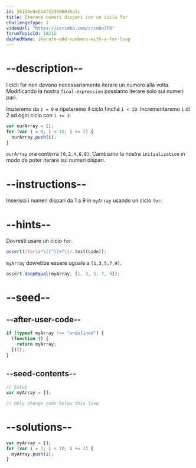 ```yaml
---
id: 56104e9e514f539506016a5c
title: Iterare numeri dispari con un ciclo for
challengeType: 1
videoUrl: "https://scrimba.com/c/cm8n7T9"
forumTopicId: 18212
dashedName: iterate-odd-numbers-with-a-for-loop
---
```


# --description--

I cicli for non devono necessariamente iterare un numero alla volta. Modificando la nostra `final-expression` possiamo iterare solo sui numeri pari.

Inizieremo da `i = 0` e ripeteremo il ciclo finché `i < 10`. Incrementeremo `i` di 2 ad ogni ciclo con `i += 2`.

```js
var ourArray = [];
for (var i = 0; i < 10; i += 2) {
  ourArray.push(i);
}
```

`ourArray` ora conterrà `[0,2,4,6,8]`. Cambiamo la nostra `initialization` in modo da poter iterare sui numeri dispari.

# --instructions--

Inserisci i numeri dispari da 1 a 9 in `myArray` usando un ciclo `for`.

# --hints--

Dovresti usare un ciclo `for`.

```js
assert(/for\s*\([^)]+?\)/.test(code));
```

`myArray` dovrebbe essere uguale a `[1,3,5,7,9]`.

```js
assert.deepEqual(myArray, [1, 3, 5, 7, 9]);
```

# --seed--

## --after-user-code--

```js
if (typeof myArray !== "undefined") {
  (function () {
    return myArray;
  })();
}
```

## --seed-contents--

```js
// Setup
var myArray = [];

// Only change code below this line
```

# --solutions--

```js
var myArray = [];
for (var i = 1; i < 10; i += 2) {
  myArray.push(i);
}
```
